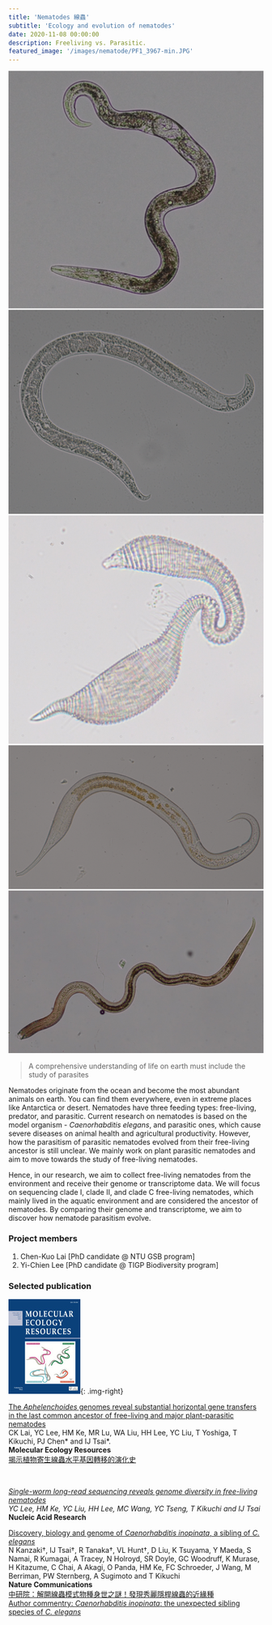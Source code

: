 ```yaml
---
title: 'Nematodes 線蟲'
subtitle: 'Ecology and evolution of nematodes'
date: 2020-11-08 00:00:00
description: Freeliving vs. Parasitic.
featured_image: '/images/nematode/PF1_3967-min.JPG'
---
```



<div class="gallery" data-columns="3">
	<img src="/images/nematode/nematode1-min.png">
	<img src="/images/nematode/nematode2-min.png">
	<img src="/images/nematode/nematode3-min.png">
	<img src="/images/nematode/nematode4-min.png">
	<img src="/images/nematode/nematode5-min.png">
</div>
 

> A comprehensive understanding of life on earth must include the study of parasites

Nematodes originate from the ocean and become the most abundant animals on earth. You can find them everywhere, even in extreme places like Antarctica or desert. Nematodes have three feeding types: free-living, predator, and parasitic. Current research on nematodes is based on the model organism - *Caenorhabditis elegans*, and parasitic ones, which cause severe diseases on animal health and agricultural productivity. However, how the parasitism of parasitic nematodes evolved from their free-living ancestor is still unclear. We mainly work on plant parasitic nematodes and aim to move towards the study of free-living nematodes.

Hence, in our research, we aim to collect free-living nematodes from the environment and receive their genome or transcriptome data. We will focus on sequencing clade I, clade II, and clade C free-living nematodes, which mainly lived in the aquatic environment and are considered the ancestor of nematodes. By comparing their genome and transcriptome, we aim to discover how nematode parasitism evolve.



### Project members

1. Chen-Kuo Lai [PhD candidate @ NTU GSB program] 
2. Yi-Chien Lee [PhD candidate @ TIGP Biodiversity program]



### Selected publication 

![](/images/mer-cover.jpg){: .img-right}





[The *Aphelenchoides* genomes reveal  substantial horizontal gene transfers in the last common ancestor of  free-living and major plant-parasitic nematodes](https://onlinelibrary.wiley.com/doi/full/10.1111/1755-0998.13752)   
CK Lai, YC Lee, HM Ke, MR Lu, WA Liu, HH Lee, YC Liu, T Yoshiga, T Kikuchi, PJ Chen* and IJ Tsai*.  
**Molecular Ecology Resources**  
[揭示植物寄生線蟲水平基因轉移的演化史](https://www.biodiv.tw/zh_research-20230407093347)

<br>

*[Single-worm long-read sequencing reveals genome diversity in free-living nematodes](https://academic.oup.com/nar/article/51/15/8035/7234520)  
YC Lee, HM Ke, YC Liu, HH Lee, MC Wang, YC Tseng, T Kikuchi and IJ Tsai*   
**Nucleic Acid Research**



[Discovery, biology and genome of *Caenorhabditis inopinata*, a sibling of *C. elegans*](https://www.nature.com/articles/s41467-018-05712-5)  
N Kanzaki†, IJ Tsai†, R Tanaka†, VL Hunt†, D Liu, K Tsuyama, Y Maeda, S Namai, R Kumagai, A Tracey, N Holroyd, SR Doyle, GC Woodruff, K Murase, H Kitazume, C Chai,  A Akagi, O Panda, HM Ke, FC Schroeder, J Wang, M Berriman, PW Sternberg, A Sugimoto and T Kikuchi   
**Nature Communications**  
[中研院：解開線蟲模式物種身世之謎！發現秀麗隱桿線蟲的近緣種](https://newsletter.sinica.edu.tw/%E8%A7%A3%E9%96%8B%E7%B7%9A%E8%9F%B2%E6%A8%A1%E5%BC%8F%E7%89%A9%E7%A8%AE%E8%BA%AB%E4%B8%96%E4%B9%8B%E8%AC%8E%EF%BC%81%E7%99%BC%E7%8F%BE%E7%A7%80%E9%BA%97%E9%9A%B1%E6%A1%BF%E7%B7%9A%E8%9F%B2%E7%9A%84/)  
[Author commentry: *Caenorhabditis inopinata*: the unexpected sibling species of *C. elegans*](https://natureecoevocommunity.nature.com/posts/37637-caenorhabditis-inopinata-the-unexpected-sibling-species-of-c-elegans)  
